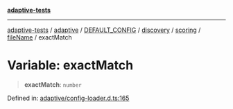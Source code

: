 [**adaptive-tests**](../../../../../../../../../../README.md)

***

[adaptive-tests](../../../../../../../../../../README.md) / [adaptive](../../../../../../../../../README.md) / [DEFAULT\_CONFIG](../../../../../../../README.md) / [discovery](../../../../../README.md) / [scoring](../../../README.md) / [fileName](../README.md) / exactMatch

# Variable: exactMatch

> **exactMatch**: `number`

Defined in: [adaptive/config-loader.d.ts:165](https://github.com/anon57396/adaptive-tests/blob/main/types/adaptive/config-loader.d.ts#L165)
